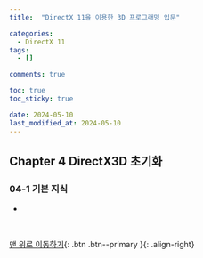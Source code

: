 ```yaml
---
title:  "DirectX 11을 이용한 3D 프로그래밍 입문"

categories:
  - DirectX 11
tags:
  - []

comments: true

toc: true
toc_sticky: true

date: 2024-05-10
last_modified_at: 2024-05-10
---
```


## Chapter 4 DirectX3D 초기화

### 04-1 기본 지식
- 

<br>

[맨 위로 이동하기](#){: .btn .btn--primary }{: .align-right}
